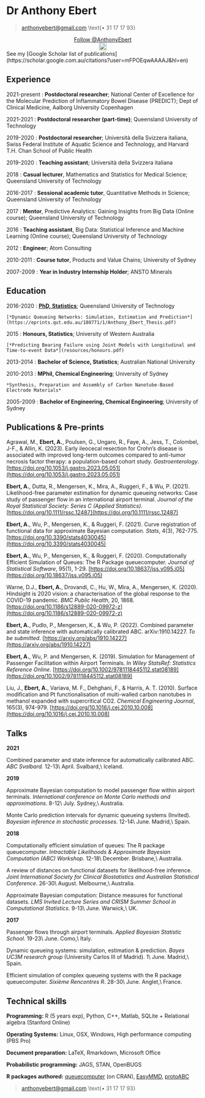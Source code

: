 <title> Anthony Ebert </title>

Dr Anthony Ebert
============

> <anthonyebert@gmail.com> \text{• 31 17 17 93} 

<center><a class="github-button" href="https://github.com/AnthonyEbert" aria-label="Follow @AnthonyEbert on GitHub" alt="Follow Anthony on Github"><div>Follow @AnthonyEbert</div></a>
<a class="LinkedIn-button" href="https://www.linkedin.com/in/anthonyebert/" aria-label="Anthony Ebert's profile on LinkedIn">
<img src="https://img.shields.io/badge/linkedin-%230077B5.svg?&style=for-the-badge&logo=linkedin&logoColor=white" height="20"/>
</a>
<a href="https://twitter.com/AnthonyCEbert" class="twitter-follow-button" data-show-count="false"></a><script async src="https://platform.twitter.com/widgets.js" charset="utf-8"></script></center>

<div>
See my [Google Scholar list of publications](https://scholar.google.com.au/citations?user=mFPOEqwAAAAJ&hl=en)
</div>

Experience
----------

2021-present
: **Postdoctoral researcher**; National Center of Excellence for the Molecular Prediction of Inflammatory Bowel Disease (PREDICT); Dept of Clinical Medicine, Aalborg University Copenhagen

2021-2021
: **Postdoctoral researcher (part-time)**; Queensland University of Technology

2019-2020
: **Postdoctoral researcher**; Università della Svizzera italiana, Swiss Federal Institute of Aquatic Science and Technology, and Harvard T.H. Chan School of Public Health

2019-2020
: **Teaching assistant**; Università della Svizzera italiana

2018
: **Casual lecturer**, Mathematics and Statistics for Medical Science; Queensland University of Technology

2016-2017
: **Sessional academic tutor**, Quantitative Methods in Science; Queensland University of Technology

2017
: **Mentor**, Predictive Analytics: Gaining Insights from Big Data (Online course); Queensland University of Technology

2016
: **Teaching assistant**, Big Data: Statistical Inference and Machine Learning (Online course); Queensland University of Technology

2012
: **Engineer**; Atom Consulting

2010-2011
: **Course tutor**, Products and Value Chains; University of Sydney

2007-2009
: **Year in Industry Internship Holder**; ANSTO Minerals

Education
---------

2016-2020
: [**PhD, Statistics**](https://www.myequals.net/#/sharelink/413bd64e-89b6-4828-b91b-3f01462fb81d/59171579-5205-45ba-8606-6fbcab3c77f9); Queensland University of Technology

	[*​Dynamic Queueing Networks: Simulation, Estimation and Prediction​*](https://eprints.qut.edu.au/180771/1/Anthony_Ebert_Thesis.pdf)

2015
: **Honours, Statistics**; University of Western Australia

	[*Predicting Bearing Failure using Joint Models with Longitudinal and Time-to-event Data*](resources/honours.pdf)

2013-2014
: **Bachelor of Science, Statistics**; Australian National University

2010-2013
: **MPhil, Chemical Engineering**; University of Sydney

	*Synthesis, Preparation and Assembly of Carbon Nanotube-Based Electrode Materials*

2005-2009
: **Bachelor of Engineering, Chemical Engineering**; University of Sydney


Publications \& Pre-prints
--------------------------

Agrawal, M., **Ebert, A.**, Poulsen, G., Ungaro, R., Faye, A., Jess, T., Colombel, J-F., & Allin, K. (2023). Early ileocecal resection for Crohn’s disease is associated with improved long-term outcomes compared to anti-tumor necrosis factor therapy: a population-based cohort study. *Gastroenterology*. [https://doi.org/10.1053/j.gastro.2023.05.051](https://doi.org/10.1053/j.gastro.2023.05.051)

**Ebert, A.**, Dutta, R., Mengersen, K., Mira, A., Ruggeri, F., & Wu, P. (2021). Likelihood-free parameter estimation for dynamic queueing networks: Case study of passenger flow in an international airport terminal. *Journal of the Royal Statistical Society: Series C (Applied Statistics)*. [https://doi.org/10.1111/rssc.12487](https://doi.org/10.1111/rssc.12487)

**Ebert, A.**, Wu, P., Mengersen, K., & Ruggeri, F. (2021). Curve registration of functional data for approximate Bayesian computation. *Stats*, 4(3), 762-775. [https://doi.org/10.3390/stats4030045](https://doi.org/10.3390/stats4030045)

**Ebert, A.**, Wu, P., Mengersen, K., & Ruggeri, F. (2020). Computationally Efficient Simulation of Queues: The R Package queuecomputer. *Journal of Statistical Software*, 95(1), 1-29. [https://doi.org/10.18637/jss.v095.i05](https://doi.org/10.18637/jss.v095.i05)

Warne, D.J., **Ebert, A.**, Drovandi, C., Hu, W., Mira, A., Mengersen, K. (2020). Hindsight is 2020 vision: a characterisation of the global response to the COVID-19 pandemic. *BMC Public Health*, 20, 1868. [https://doi.org/10.1186/s12889-020-09972-z](https://doi.org/10.1186/s12889-020-09972-z)

**Ebert, A.**, Pudlo, P., Mengersen, K., & Wu, P. (2022). Combined parameter and state inference with automatically calibrated ABC. arXiv:1910.14227. *To be submitted*. [https://arxiv.org/abs/1910.14227](https://arxiv.org/abs/1910.14227)

**Ebert, A.**, Wu, P. and Mengersen, K. (2019). Simulation for Management of Passenger Facilitation within Airport Terminals. *In Wiley StatsRef: Statistics Reference Online*. [https://doi.org/10.1002/9781118445112.stat08189](https://doi.org/10.1002/9781118445112.stat08189)

Liu, J., **​Ebert, A.**​, Variava, M. F., Dehghani, F., & Harris, A. T. (2010). Surface modification and Pt functionalisation of multi-walled carbon nanotubes in methanol expanded with supercritical CO​2​. *Chemical Engineering Journal​*, 165(3), 974-979. [https://doi.org/10.1016/j.cej.2010.10.008](https://doi.org/10.1016/j.cej.2010.10.008)

Talks
------------------

**2021**

Combined parameter and state inference for automatically calibrated ABC. *ABC Svalbard*. 12-13\ April. Svalbard,\ Iceland.

**2019**

Approximate Bayesian computation to model passenger flow within airport terminals. *International conference on Monte Carlo methods and approximations*. 8-12\ July. Sydney,\ Australia.

Monte Carlo prediction intervals for dynamic queueing systems (Invited). *Bayesian inference in stochastic processes*. 12-14\ June. Madrid,\ Spain. 

**2018**

Computationally efficient simulation of queues: The R package queuecomputer. *Intractable Likelihoods & Approximate Bayesian Computation (ABC) Workshop*. 12-18\ December. Brisbane,\ Australia. 

A review of distances on functional datasets for likelihood-free inference. *Joint International Society for Clinical Biostatistics and Australian Statistical Conference*. 26-30\ August. Melbourne,\ Australia.

Approximate Bayesian computation: Distance measures for functional datasets. *LMS Invited Lecture Series and CRISM Summer School in Computational Statistics*. 9-13\ June. Warwick,\ UK. 

**2017**

Passenger flows through airport terminals. *Applied Bayesian Statistic School*. 19-23\ June. Como,\ Italy. 

Dynamic queueing systems: simulation, estimation & prediction. *Bayes UC3M research group* (University Carlos III of Madrid). 1\ June. Madrid,\ Spain. 

Efficient simulation of complex queueing systems with the R package queuecomputer. *Sixième Rencontres R*. 28-30\ June. Anglet,\ France. 


Technical skills
-----------------

**Programming:** ​R (5 years exp), Python, C++, Matlab, SQLite + Relational algebra (Stanford Online)

**Operating Systems:​** Linux, OSX, Windows, High performance computing (PBS Pro)

**Document preparation:**​ LaTeX, Rmarkdown, Microsoft Office

**Probabilistic programming:** ​JAGS, STAN, OpenBUGS

**R packages authored:** ​[queuecomputer](https://cran.r-project.org/package=queuecomputer) (on CRAN), [EasyMMD](https://github.com/AnthonyEbert/EasyMMD), [protoABC](https://github.com/AnthonyEbert/protoABC)

> <anthonyebert@gmail.com> \text{• 31 17 17 93}


<!-- Place this tag in your head or just before your close body tag. -->
<script async defer src="https://buttons.github.io/buttons.js"></script>


